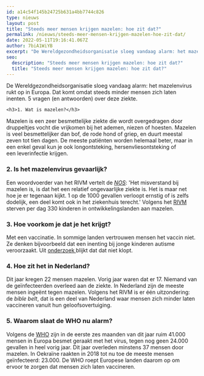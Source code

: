 ```yaml
---
id: a14c54f145b24725b631a4bb7744c826
type: nieuws
layout: post
title: "Steeds meer mensen krijgen mazelen: hoe zit dat?"
permalink: /nieuws/steeds-meer-mensen-krijgen-mazelen-hoe-zit-dat/
date: 2022-05-11T19:16:41.067Z
author: 7biA1WiYB
excerpt: "De Wereldgezondheidsorganisatie sloeg vandaag alarm: het mazelenvirus rukt op in Europa. Dat komt omdat steeds minder mensen zich laten inenten. 5 vragen (en antwoorden) over deze ziekte.  "
seo:
  description: "Steeds meer mensen krijgen mazelen: hoe zit dat?"
  title: "Steeds meer mensen krijgen mazelen: hoe zit dat?"
---
```

De Wereldgezondheidsorganisatie sloeg vandaag alarm: het mazelenvirus rukt op in Europa. Dat komt omdat steeds minder mensen zich laten inenten. 5 vragen (en antwoorden) over deze ziekte.  

    <h3>1. Wat is mazelen?</h3>
<p>Mazelen is een zeer besmettelijke ziekte die wordt overgedragen door druppeltjes vocht die vrijkomen bij het ademen, niezen of hoesten. Mazelen is veel besmettelijker dan bof, de rode hond of griep, en duurt meestal zeven tot tien dagen. De meeste patiënten worden helemaal beter, maar in een enkel geval kun je ook longontsteking, hersenvliesontsteking of een leverinfectie krijgen.</p>
<h3><p>2. Is het mazelenvirus gevaarlijk?</p></h3>
<p>Een woordvoerder van het RIVM vertelt de <em><a href="https://nos.nl/artikel/2246905-minder-vaccinaties-veel-meer-mazelen-in-europa.html" target="_blank">NOS</a></em>: 'Het misverstand bij mazelen is, is dat het een relatief ongevaarlijke ziekte is. Het is maar net hoe je er tegenaan kijkt. 1 op de 1000 gevallen verloopt ernstig of is zelfs dodelijk, een deel komt ook in het ziekenhuis terecht.' Volgens het <a href="https://www.rivm.nl/Onderwerpen/M/Mazelen" target="_blank">RIVM </a>sterven per dag 330 kinderen in ontwikkelingslanden aan mazelen.</p>
<h3>3. Hoe voorkom je dat je het krijgt?</h3>
<p>Met een vaccinatie. In sommige landen vertrouwen mensen het vaccin niet. Ze denken bijvoorbeeld dat een inenting bij jonge kinderen autisme veroorzaakt. Uit <a href="https://rijksvaccinatieprogramma.nl/vaccinaties/twijfels" target="_blank">onderzoek </a>blijkt dat dat niet klopt.</p>
<h3>4. Hoe zit het in Nederland?</h3>
<p>Dit jaar kregen 22 mensen mazelen. Vorig jaar waren dat er 17. Niemand van de geïnfecteerden overleed aan de ziekte. In Nederland zijn de meeste mensen ingeënt tegen mazelen. Volgens het RIVM is er één uitzondering: de <em>bible belt</em>, dat is een deel van Nederland waar mensen zich minder laten vaccineren vanuit hun geloofsovertuiging.</p>
<h3>5. Waarom slaat de WHO nu alarm?</h3>
<p>Volgens de <a href="http://www.euro.who.int/en/media-centre/sections/press-releases/2018/measles-cases-hit-record-high-in-the-european-region" target="_blank">WHO</a> zijn in de eerste zes maanden van dit jaar ruim 41.000 mensen in Europa besmet geraakt met het virus, tegen nog geen 24.000 gevallen in heel vorig jaar. Dit jaar overleden minstens 37 mensen door mazelen. In Oekraïne raakten in 2018 tot nu toe de meeste mensen geïnfecteerd: 23.000. De WHO roept Europese landen daarom op om ervoor te zorgen dat mensen zich laten vaccineren.</p>  
